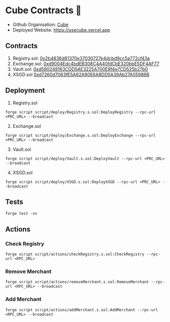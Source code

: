 # Cube Contracts 🧊

- Github Organisation: [Cube](https://github.com/usecube)
- Deployed Website: https://usecube.vercel.app

## Contracts

1. Registry.sol: [0x2b4836d81370e37030727e4dcbd9cc5a772cf43a](https://sepolia.basescan.org/address/0x2b4836d81370e37030727e4dcbd9cc5a772cf43a)
2. Exchange.sol: [0xd9004Edc4bdEB308C4A40fdCbE320bbE5DF4AF77](https://sepolia.basescan.org/address/0xd9004edc4bdeb308c4a40fdcbe320bbe5df4af77)
3. Vault.sol: [0xd580248163CDD5AE3225A700E9f4e7CD525b27b0](https://sepolia.basescan.org/address/0xd580248163cdd5ae3225a700e9f4e7cd525b27b0)
4. XSGD.sol [0xd7260d7063fE5A62A90E6A8DD5A39Ab27A05986B](https://sepolia.basescan.org/token/0xd7260d7063fe5a62a90e6a8dd5a39ab27a05986b)

## Deployment

1. Registry.sol

```
forge script script/deploy/Registry.s.sol:DeployRegistry --rpc-url <PRC_URL> --broadcast 
```

2. Exchange.sol

```
forge script script/deploy/Exchange.s.sol:DeployExchange --rpc-url <PRC_URL> --broadcast 
```

3. Vault.sol

```
forge script script/deploy/Vault.s.sol:DeployVault --rpc-url <PRC_URL> --broadcast 
```

4. XSGD.sol

```
forge script script/deploy/XSGD.s.sol:DeployXSGD --rpc-url <PRC_URL> --broadcast
```

## Tests

```
forge test -vv
```

## Actions

### Check Registry

```
forge script script/actions/checkRegistry.s.sol:CheckRegistry --rpc-url <RPC_URL>
```

### Remove Merchant

```
forge script script/actions/removeMerchant.s.sol:RemoveMerchant --rpc-url <RPC_URL> --broadcast
```

### Add Merchant

```
forge script script/actions/addMerchant.s.sol:AddMerchant --rpc-url <RPC_URL> --broadcast
```
